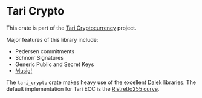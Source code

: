 # Tari Crypto

This crate is part of the [Tari Cryptocurrency](https://tari.com) project.

Major features of this library include:

* Pedersen commitments
* Schnorr Signatures
* Generic Public and Secret Keys
* [Musig!](https://blockstream.com/2018/01/23/musig-key-aggregation-schnorr-signatures/)

The `tari_crypto` crate makes heavy use of the excellent [Dalek](https://github.com/dalek-cryptography/curve25519-dalek)
libraries. The default implementation for Tari ECC is the [Ristretto255 curve](https://ristretto.group).